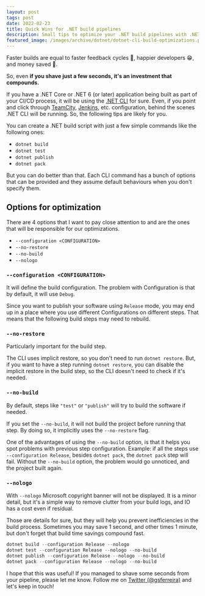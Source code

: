 ```yaml
---
layout: post
tags: post
date: 2022-02-23
title: Quick Wins for .NET build pipelines
description: Small tips to optimize your .NET build pipelines with .NET CLI.
featured_image: /images/archive/dotnet/dotnet-cli-build-optimizations.png
---
```


Faster builds are equal to faster feedback cycles 🚀, happier developers 😁, and money saved 🤑.

So, even **if you shave just a few seconds, it's an investment that compounds.**

If you have a .NET Core or .NET 6 (or later) application being built as part of your CI/CD process, it will be using the [.NET CLI](https://docs.microsoft.com/en-us/dotnet/core/tools/) for sure. Even, if you point and click through [TeamCity](https://docs.microsoft.com/en-us/dotnet/core/tools/), [Jenkins](https://www.jenkins.io), etc. configuration, behind the scenes .NET CLI will be running. So, the following tips are likely for you.

You can create a .NET build script with just a few simple commands like the following ones:

- `dotnet build`
- `dotnet test`
- `dotnet publish`
- `dotnet pack`

But you can do better than that. Each CLI command has a bunch of options that can be provided and they assume default behaviours when you don't specify them.

## Options for optimization

There are 4 options that I want to pay close attention to and are the ones that will be responsible for our optimizations.

- `--configuration <CONFIGURATION>`
- `--no-restore`
- `--no-build`
- `--nologo`

### `--configuration <CONFIGURATION>`

It will define the build configuration. The problem with Configuration is that by default, it will use `Debug`.

Since you want to publish your software using `Release` mode, you may end up in a place where you use different Configurations on different steps. That means that the following build steps may need to rebuild.

### `--no-restore`

Particularly important for the build step.

The CLI uses implicit restore, so you don't need to run `dotnet restore`. But, if you want to have a step running `dotnet restore`, you can disable the implicit restore in the build step, so the CLI doesn't need to check if it's needed.

### `--no-build`

By default, steps like `"test"` or `"publish"` will try to build the software if needed.

If you set the `--no-build`, it will not build the project before running that step. By doing so, it implicitly uses the `--no-restore` flag.

One of the advantages of using the `--no-build` option, is that it helps you spot problems with previous step configuration. Example: if all the steps use `--configuration Release`, besides `dotnet pack`, the `dotnet pack` step will fail. Without the `--no-build` option, the problem would go unnoticed, and the project built again.

### `--nologo`

With `--nologo` Microsoft copyright banner will not be displayed. It is a minor detail, but it's a simple way to remove clutter from your build logs, and IO has a cost even if residual.

Those are details for sure, but they will help you prevent inefficiencies in the build process. Sometimes you may save 1 second, and other times 1 minute, but don't forget that build time savings compound fast.

```powershell
dotnet build --configuration Release --nologo
dotnet test --configuration Release --nologo --no-build
dotnet publish --configuration Release --nologo --no-build
dotnet pack --configuration Release --nologo --no-build
```

I hope that this was useful! If you managed to shave some seconds from your pipeline, please let me know. Follow me on [Twitter (@gsferreira)](https://twitter.com/gsferreira) and let's keep in touch!

